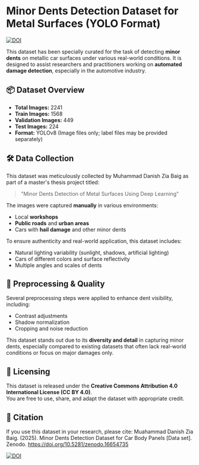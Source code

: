 # Minor Dents Detection Dataset for Metal Surfaces (YOLO Format)

[![DOI](https://zenodo.org/badge/DOI/10.5281/zenodo.16654735.svg)](https://doi.org/10.5281/zenodo.16654735)

This dataset has been specially curated for the task of detecting **minor dents** on metallic car surfaces under various real-world conditions. It is designed to assist researchers and practitioners working on **automated damage detection**, especially in the automotive industry.

## 📦 Dataset Overview

- **Total Images:** 2241
- **Train Images:** 1568
- **Validation Images:** 449
- **Test Images:** 224
- **Format:** YOLOv8 (Image files only; label files may be provided separately)

## 🛠 Data Collection

This dataset was meticulously collected by Muhammad Danish Zia Baig as part of a master's thesis project titled:

> "Minor Dents Detection of Metal Surfaces Using Deep Learning"

The images were captured **manually** in various environments:
- Local **workshops**
- **Public roads** and **urban areas**
- Cars with **hail damage** and other minor dents

To ensure authenticity and real-world application, this dataset includes:
- Natural lighting variability (sunlight, shadows, artificial lighting)
- Cars of different colors and surface reflectivity
- Multiple angles and scales of dents

## 🧪 Preprocessing & Quality

Several preprocessing steps were applied to enhance dent visibility, including:
- Contrast adjustments
- Shadow normalization
- Cropping and noise reduction

This dataset stands out due to its **diversity and detail** in capturing minor dents, especially compared to existing datasets that often lack real-world conditions or focus on major damages only.

## 🧾 Licensing

This dataset is released under the **Creative Commons Attribution 4.0 International License (CC BY 4.0)**.  
You are free to use, share, and adapt the dataset with appropriate credit.

## 📌 Citation

If you use this dataset in your research, please cite:
Muahammad Danish Zia Baig. (2025). Minor Dents Detection Dataset for Car Body Panels [Data set]. Zenodo. https://doi.org/10.5281/zenodo.16654735 

[![DOI](https://zenodo.org/badge/DOI/10.5281/zenodo.16654735.svg)](https://doi.org/10.5281/zenodo.16654735)
